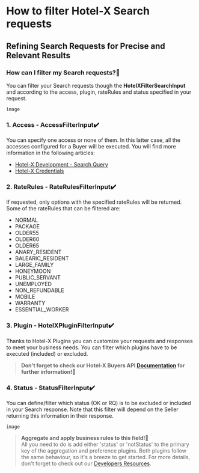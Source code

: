 ﻿---
sidebar_position: 3
---

# How to filter Hotel-X Search requests

## Refining Search Requests for Precise and Relevant Results

### How can I filter my Search requests?🚀
You can filter your Search requests though the **HotelXFilterSearchInput** and according to the access, plugin, rateRules and status specified in your request.

```
ìmage
``` 

### 1. Access - AccessFilterInput✔️
You can specify one access or none of them. In this latter case, all the accesses configured for a Buyer will be executed. You will find more information in the following articles:

- [Hotel-X Development - Search Query](https://knowledge.travelgate.com/hotel-x-development-search-query)
- [Hotel-X Credentials](https://knowledge.travelgate.com/hotel-x-development-search-query)
### 2. RateRules - RateRulesFilterInput✔️
If requested, only options with the specified rateRules will be returned. Some of the rateRules that can be filtered are:

- NORMAL
- PACKAGE
- OLDER55
- OLDER60
- OLDER65
- ANARY_RESIDENT
- BALEARIC_RESIDENT
- LARGE_FAMILY
- HONEYMOON
- PUBLIC_SERVANT
- UNEMPLOYED
- NON_REFUNDABLE
- MOBILE
- WARRANTY
- ESSENTIAL_WORKER
### 3. Plugin - HotelXPluginFilterInput✔️
Thanks to Hotel-X Plugins you can customize your requests and responses to meet your business needs. You can filter which plugins have to be executed (included) or excluded.

>**Don't forget to check our Hotel-X Buyers API [Documentation](https://docs.travelgatex.com/connectiontypesbuyers/hotel-x/plugins/) for further information!🚀**

### 4. Status - StatusFilterInput✔️
You can define/filter which status (OK or RQ) is to be excluded or included in your Search response. Note that this filter will depend on the Seller returning this information in their response.

```
image
 ```

>**Aggregate and apply business rules to this field!🚀**  
>All you need to do is add either 'status' or 'notStatus' to the primary key of the aggregation and preference plugins. Both plugins follow the same behaviour, so it's a breeze to get started. For more details, don't forget to check out our [Developers Resources](https://docs.travelgatex.com/connectiontypesbuyers/hotel-x/plugins/preference/).

 


